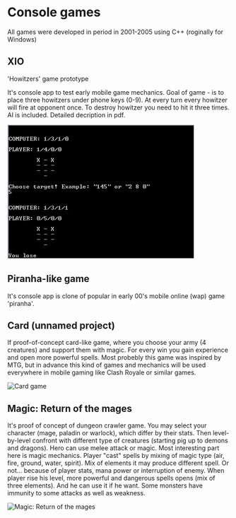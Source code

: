 # Console games

All games were developed in period in 2001-2005 using C++ (roginally for Windows)

## XIO
'Howitzers' game prototype

It's console app to test early mobile game mechanics. Goal of game - is to place three howitzers under phone keys (0-9). At every turn every howitzer will fire at opponent once. To destroy howitzer you need to hit it three times. AI is included. Detailed decription in pdf.

![Howtizers game](https://github.com/wwakabobik/XIO_game/blob/master/xio.PNG)

## Piranha-like game

It's console app is clone of popular in early 00's mobile online (wap) game 'piranha'.

## Card (unnamed project)

If proof-of-concept card-like game, where you choose your army (4 creatures) and support them with magic. For every win you gain experience and open more powerful spells. Most probebly this game was inspired by MTG, but in advance this kind of games and mechanics will be used everywhere in mobile gaming like Clash Royale or similar games.

![Card game](https://github.com/wwakabobik/console_games/blob/master/card/card.PNG)

## Magic: Return of the mages

It's proof of concept of dungeon crawler game. You may select your character (mage, paladin or warlock), which differ by their stats. Then level-by-level confront with different type of creatures (starting pig up to demons and dragons). Hero can use melee attack or magic. Most interesting part here is magic mechanics. Player "cast" spells by mixing of magic type (air, fire, ground, water, spirit). Mix of elements it may produce different spell. Or not... because of player stats, mana power or interruption of enemy. When player rise his level, more powerful and dangerous spells opens (mix of three elements). And he can use it if he want. Some monsters have immunity to some attacks as well as weakness.

![Magic: Return of the mages](https://github.com/wwakabobik/console_games/blob/master/magic/return_of_the_mages.PNG)
